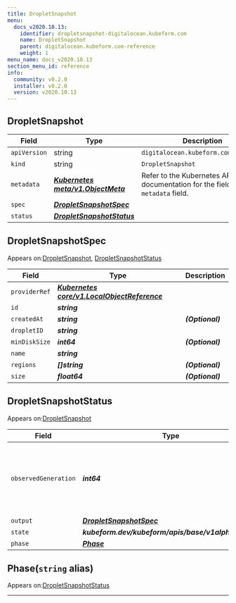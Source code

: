 ```yaml
---
title: DropletSnapshot
menu:
  docs_v2020.10.13:
    identifier: dropletsnapshot-digitalocean.kubeform.com
    name: DropletSnapshot
    parent: digitalocean.kubeform.com-reference
    weight: 1
menu_name: docs_v2020.10.13
section_menu_id: reference
info:
  community: v0.2.0
  installer: v0.2.0
  version: v2020.10.13
---
```


## DropletSnapshot
| Field | Type | Description |
| ------ | ----- | ----------- |
| `apiVersion` | string | `digitalocean.kubeform.com/v1alpha1` |
|    `kind` | string | `DropletSnapshot` |
| `metadata` | ***[Kubernetes meta/v1.ObjectMeta](https://kubernetes.io/docs/reference/generated/kubernetes-api/v1.13/#objectmeta-v1-meta)***|Refer to the Kubernetes API documentation for the fields of the `metadata` field.|
| `spec` | ***[DropletSnapshotSpec](#dropletsnapshotspec)***||
| `status` | ***[DropletSnapshotStatus](#dropletsnapshotstatus)***||
## DropletSnapshotSpec

Appears on:[DropletSnapshot](#dropletsnapshot), [DropletSnapshotStatus](#dropletsnapshotstatus)

| Field | Type | Description |
| ------ | ----- | ----------- |
| `providerRef` | ***[Kubernetes core/v1.LocalObjectReference](https://kubernetes.io/docs/reference/generated/kubernetes-api/v1.13/#localobjectreference-v1-core)***||
| `id` | ***string***||
| `createdAt` | ***string***| ***(Optional)*** |
| `dropletID` | ***string***||
| `minDiskSize` | ***int64***| ***(Optional)*** |
| `name` | ***string***||
| `regions` | ***[]string***| ***(Optional)*** |
| `size` | ***float64***| ***(Optional)*** |
## DropletSnapshotStatus

Appears on:[DropletSnapshot](#dropletsnapshot)

| Field | Type | Description |
| ------ | ----- | ----------- |
| `observedGeneration` | ***int64***| ***(Optional)*** Resource generation, which is updated on mutation by the API Server.|
| `output` | ***[DropletSnapshotSpec](#dropletsnapshotspec)***| ***(Optional)*** |
| `state` | ***kubeform.dev/kubeform/apis/base/v1alpha1.State***| ***(Optional)*** |
| `phase` | ***[Phase](#phase)***| ***(Optional)*** |
## Phase(`string` alias)

Appears on:[DropletSnapshotStatus](#dropletsnapshotstatus)

---
